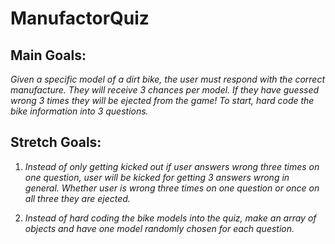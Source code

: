 # ManufactorQuiz

## **Main Goals:**
*Given a specific model of a dirt bike, the user must respond with the correct manufacture. They will receive 3 chances per model. If they have guessed wrong 3 times they will be ejected from the game! To start, hard code the bike information into 3 questions.*

## **Stretch Goals:**
1. *Instead of only getting kicked out if user answers wrong three times on one question, user will be kicked for getting 3 answers wrong in general. Whether user is wrong three times on one question or once on all three they are ejected.*

2. *Instead of hard coding the bike models into the quiz, make an array of objects and have one model randomly chosen for each question.*
